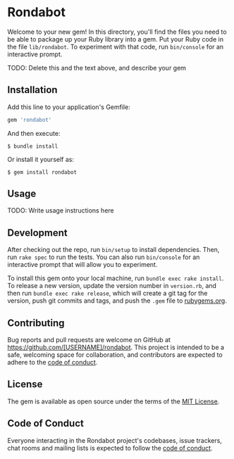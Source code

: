 # Rondabot

Welcome to your new gem! In this directory, you'll find the files you need to be able to package up your Ruby library into a gem. Put your Ruby code in the file `lib/rondabot`. To experiment with that code, run `bin/console` for an interactive prompt.

TODO: Delete this and the text above, and describe your gem

## Installation

Add this line to your application's Gemfile:

```ruby
gem 'rondabot'
```

And then execute:

    $ bundle install

Or install it yourself as:

    $ gem install rondabot

## Usage

TODO: Write usage instructions here

## Development

After checking out the repo, run `bin/setup` to install dependencies. Then, run `rake spec` to run the tests. You can also run `bin/console` for an interactive prompt that will allow you to experiment.

To install this gem onto your local machine, run `bundle exec rake install`. To release a new version, update the version number in `version.rb`, and then run `bundle exec rake release`, which will create a git tag for the version, push git commits and tags, and push the `.gem` file to [rubygems.org](https://rubygems.org).

## Contributing

Bug reports and pull requests are welcome on GitHub at https://github.com/[USERNAME]/rondabot. This project is intended to be a safe, welcoming space for collaboration, and contributors are expected to adhere to the [code of conduct](https://github.com/[USERNAME]/rondabot/blob/master/CODE_OF_CONDUCT.md).


## License

The gem is available as open source under the terms of the [MIT License](https://opensource.org/licenses/MIT).

## Code of Conduct

Everyone interacting in the Rondabot project's codebases, issue trackers, chat rooms and mailing lists is expected to follow the [code of conduct](https://github.com/[USERNAME]/rondabot/blob/master/CODE_OF_CONDUCT.md).
